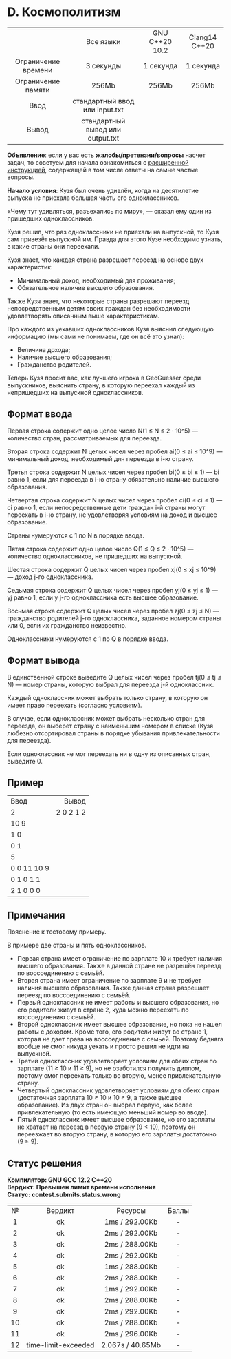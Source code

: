 # D. Космополитизм

|                     |                                  |                |               |
| :-----------------: | :------------------------------: | :------------: | :-----------: |
|                     |            Все языки             | GNU C++20 10.2 | Clang14 C++20 |
| Ограничение времени |            3 секунды             |   1 секунда    |   1 секунда   |
| Ограничение памяти  |              256Mb               |     256Mb      |     256Mb     |
|        Ввод         |  стандартный ввод или input.txt  |
|        Вывод        | стандартный вывод или output.txt |

<b>Объявление</b>: если у вас есть <b>жалобы/претензии/вопросы</b> насчет задач, то советуем для начала ознакомиться с [расширенной инструкцией](https://contest.yandex.ru/contest/44525/enter/?retPage=), содержащей в том числе ответы на самые частые вопросы.

<b>Начало условия</b>: Кузя был очень удивлён, когда на десятилетие выпуска не приехала большая часть его одноклассников.

«Чему тут удивляться, разъехались по миру», — сказал ему один из пришедших одноклассников.

Кузя решил, что раз одноклассники не приехали на выпускной, то Кузя сам привезёт выпускной им. Правда для этого Кузе необходимо узнать, в какие страны они переехали.

Кузя знает, что каждая страна разрешает переезд на основе двух характеристик:

- Минимальный доход, необходимый для проживания;
- Обязательное наличие высшего образования.

Также Кузя знает, что некоторые страны разрешают переезд непосредственным детям своих граждан без необходимости удовлетворять описанным выше характеристикам.

Про каждого из уехавших одноклассников Кузя выяснил следующую информацию (мы сами не понимаем, где он всё это узнал):

- Величина дохода;
- Наличие высшего образования;
- Гражданство родителей.

Теперь Кузя просит вас, как лучшего игрока в GeoGuesser среди выпускников, выяснить страну, в которую переехал каждый из непришедших на выпускной одноклассников.

## Формат ввода

Первая строка содержит одно целое число N(1 ≤ N ≤ 2 ⋅ 10^5) — количество стран, рассматриваемых для переезда.

Вторая строка содержит N целых чисел через пробел ai(0 ≤ ai ≤ 10^9) — минимальный доход, необходимый для переезда в i-ю страну.

Третья строка содержит N целых чисел через пробел bi(0 ≤ bi ≤ 1) — bi равно 1, если для переезда в i-ю страну обязательно наличие высшего образования.

Четвертая строка содержит N целых чисел через пробел ci(0 ≤ ci ≤ 1) — ci равно 1, если непосредственные дети граждан i-й страны могут переехать в i-ю страну, не удовлетворяя условиям на доход и высшее образование.

Страны нумеруются с 1 по N в порядке ввода.

Пятая строка содержит одно целое число Q(1 ≤ Q ≤ 2 ⋅ 10^5) — количество одноклассников, не пришедших на выпускной.

Шестая строка содержит Q целых чисел через пробел xj(0 ≤ xj ≤ 10^9) — доход j-го одноклассника.

Седьмая строка содержит Q целых чисел через пробел yj(0 ≤ yj ≤ 1) — yj равно 1, если у j-го одноклассника есть высшее образование.

Восьмая строка содержит Q целых чисел через пробел zj(0 ≤ zj ≤ N) — гражданство родителей j-го одноклассника, заданное номером страны или 0, если их гражданство неизвестно.

Одноклассники нумеруются с 1 по Q в порядке ввода.

## Формат вывода

В единственной строке выведите Q целых чисел через пробел tj(0 ≤ tj ≤ N) — номер страны, которую выбрал для переезда j-й одноклассник.

Каждый одноклассник может выбрать только страну, в которую он имеет право переехать (согласно условиям).

В случае, если одноклассник может выбрать несколько стран для переезда, он выберет страну с наименьшим номером в списке (Кузя любезно отсортировал страны в порядке убывания привлекательности для переезда).

Если одноклассник не мог переехать ни в одну из описанных стран, выведите 0.

## Пример

|             |           |
| :---------- | --------: |
| Ввод        |     Вывод |
| 2           | 2 0 2 1 2 |
| 10 9        |
| 1 0         |
| 0 1         |
| 5           |
| 0 0 11 10 9 |
| 0 1 0 1 1   |
| 2 1 0 0 0   |

## Примечания

Пояснение к тестовому примеру.

В примере две страны и пять одноклассников.

- Первая страна имеет ограничение по зарплате 10 и требует наличия высшего образования. Также в данной стране не разрешён переезд по воссоединению с семьёй.
- Вторая страна имеет ограничение по зарплате 9 и не требует наличия высшего образования. Также данная страна разрешает переезд по воссоединению с семьёй.
- Первый одноклассник не имеет работы и высшего образования, но его родители живут в стране 2, куда можно переехать по воссоединению с семьёй.
- Второй одноклассник имеет высшее образование, но пока не нашел работы с доходом. Кроме того, его родители живут во стране 1, которая не дает права на воссоединение с семьей. Поэтому бедняга вообще не смог никуда уехать и просто решил не идти на выпускной.
- Третий одноклассник удовлетворяет условиям для обеих стран по зарплате (11 ≥ 10 и 11 ≥ 9), но не озаботился получить диплом, поэтому смог переехать только во вторую, менее привлекательную страну.
- Четвертый одноклассник удовлетворяет условиям для обеих стран (достаточная зарплата 10 ≥ 10 и 10 ≥ 9, а также высшее образование). Из двух стран он выбрал первую, как более привлекательную (то есть имеющую меньший номер во вводе).
- Пятый одноклассник имеет высшее образование, но его зарплаты не хватает на переезд в первую страну (9 < 10), поэтому он переезжает во вторую страну, в которую его зарплаты достаточно (9 ≥ 9).

## Статус решения

<b>
    Компилятор: GNU GCC 12.2 C++20<br/>
    Вердикт: Превышен лимит времени исполнения<br/>
    Статус: contest.submits.status.wrong<br/>
</b>

|     |                     |                  |       |
| :-: | :-----------------: | :--------------: | :---: |
|  №  |       Вердикт       |     Ресурсы      | Баллы |
|  1  |         ok          |  1ms / 292.00Kb  |   -   |
|  2  |         ok          |  2ms / 292.00Kb  |   -   |
|  3  |         ok          |  2ms / 288.00Kb  |   -   |
|  4  |         ok          |  2ms / 292.00Kb  |   -   |
|  5  |         ok          |  1ms / 288.00Kb  |   -   |
|  6  |         ok          |  2ms / 288.00Kb  |   -   |
|  7  |         ok          |  1ms / 292.00Kb  |   -   |
|  8  |         ok          |  2ms / 288.00Kb  |   -   |
|  9  |         ok          |  2ms / 292.00Kb  |   -   |
| 10  |         ok          |  2ms / 288.00Kb  |   -   |
| 11  |         ok          |  2ms / 296.00Kb  |   -   |
| 12  | time-limit-exceeded | 2.067s / 40.65Mb |   -   |
